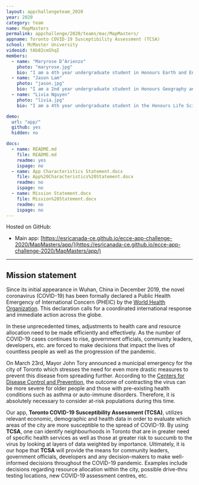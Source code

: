 ```yaml
---
layout: appchallengeteam_2020
year: 2020
category: team
name: MapMasters
permalink: appchallenge/2020/teams/mac/MapMasters/
appname: Toronto COVID-19 Susceptibility Assessment (TCSA)
school: McMaster University
videoid: tAb82cmShqI
members:
  - name: "Maryrose D’Arienzo"
    photo: "maryrose.jpg"
    bio: "I am a 4th year undergraduate student in Honours Earth and Environmental Science pursuing a minor in GIS. I am interested in GIS applications to improve the social and environmental challenges we face, resulting from the coexistence of biodiversity, industry, and human population. The app challenge is an exciting opportunity to collaborate with my peers on current issues, as I am seeking challenges to apply my skills learned in the classroom. Additional hobbies include film photography, playing guitar, and hiking."
  - name: "Jason Lam"
    photo: "jason.jpg"
    bio: "I am a 2nd year undergraduate student in Honours Geography and Environmental Science pursuing a minor in GIS. I am currently enrolled in an advanced raster and remote sensing course and I plan on taking many more similar courses in the future. I am interested in pursuing a career specializing in GIS. My interest in this field was first sparked by multiple presentations done by Pat DeLuca in first year. I enjoy sports and online games in my free time. Being only in second year, I think this challenge is the perfect chance for me to work with peers above me and gain experience that will help me succeed in both my future classes as well as the workplace."
  - name: "Livia Nguyen"
    photo: "livia.jpg"
    bio: "I am a 4th year undergraduate student in the Honours Life Science program pursuing a minor in GIS. Throughout my studies, I have taken a variety of courses including Environmental Change & Human Health and Global Human Health & Disease which I hope to apply to this challenge. In the future, I would like to become a biomedical illustrator as I am interested in the visualization of science and data. Outside of class, I enjoy watercolour painting, sketching wildlife and playing video games."

demo:
  url: "app/"
  github: yes
  hidden: no

docs:
  - name: README.md
    file: README.md
    readme: yes
    ispage: no
  - name: App Characteristics Statement.docx
    file: App%20Characteristics%20Statement.docx
    readme: no
    ispage: no
  - name: Mission Statement.docx
    file: Mission%20Statement.docx
    readme: no
    ispage: no
---
```


Hosted on GitHub:

- Main app: [https://esricanada-ce.github.io/ecce-app-challenge-2020/MapMasters/app/](https://esricanada-ce.github.io/ecce-app-challenge-2020/MapMasters/app/)

---

## Mission statement

Since its initial appearance in Wuhan, China in December 2019, the novel coronavirus (COVID-19) has been formally declared a Public Health Emergency of International Concern (PHEIC) by the [World Health Organization](https://www.who.int/emergencies/diseases/novel-coronavirus-2019/events-as-they-happen). This declaration calls for a coordinated international response and immediate action across the globe.

In these unprecedented times, adjustments to health care and resource allocation need to be made efficiently and effectively. As the number of COVID-19 cases continues to rise, government officials, community leaders, developers, etc. are forced to make decisions that impact the lives of countless people as well as the progression of the pandemic.

On March 23rd, Mayor John Tory announced a municipal emergency for the city of Toronto which stresses the need for even more drastic measures to prevent this disease from spreading further. According to the [Centers for Disease Control and Prevention](https://www.cdc.gov/coronavirus/2019-ncov/specific-groups/high-risk-complications.html), the outcome of contracting the virus can be more severe for older people and those with pre-existing health conditions such as asthma or auto-immune disorders. Therefore, it is absolutely necessary to consider at-risk populations during this time.

Our app, **Toronto COVID-19 Susceptibility Assessment (TCSA)**, utilizes relevant economic, demographic and health data in order to evaluate which areas of the city are more susceptible to the spread of COVID-19. By using **TCSA**, one can identify neighbourhoods in Toronto that are in greater need of specific health services as well as those at greater risk to succumb to the virus by looking at layers of data weighted by importance. Ultimately, it is our hope that **TCSA** will provide the means for community leaders, government officials, developers and any decision-makers to make well-informed decisions throughout the COVID-19 pandemic. Examples include decisions regarding resource allocation within the city, possible drive-thru testing locations, new COVID-19 assessment centres, etc. 

